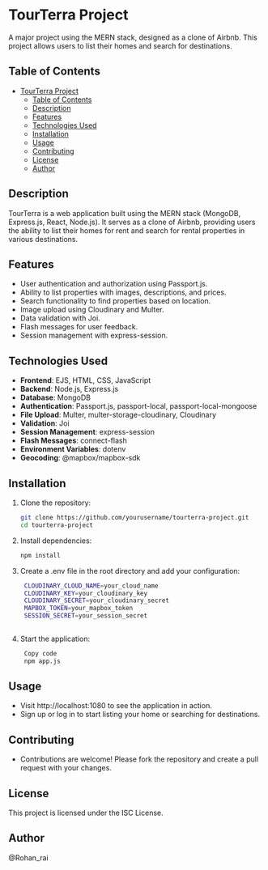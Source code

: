 # TourTerra Project

A major project using the MERN stack, designed as a clone of Airbnb. This project allows users to list their homes and search for destinations.

## Table of Contents

- [TourTerra Project](#tourterra-project)
  - [Table of Contents](#table-of-contents)
  - [Description](#description)
  - [Features](#features)
  - [Technologies Used](#technologies-used)
  - [Installation](#installation)
  - [Usage](#usage)
  - [Contributing](#contributing)
  - [License](#license)
  - [Author](#author)

## Description

TourTerra is a web application built using the MERN stack (MongoDB, Express.js, React, Node.js). It serves as a clone of Airbnb, providing users the ability to list their homes for rent and search for rental properties in various destinations.

## Features

- User authentication and authorization using Passport.js.
- Ability to list properties with images, descriptions, and prices.
- Search functionality to find properties based on location.
- Image upload using Cloudinary and Multer.
- Data validation with Joi.
- Flash messages for user feedback.
- Session management with express-session.

## Technologies Used

- **Frontend**: EJS, HTML, CSS, JavaScript
- **Backend**: Node.js, Express.js
- **Database**: MongoDB
- **Authentication**: Passport.js, passport-local, passport-local-mongoose
- **File Upload**: Multer, multer-storage-cloudinary, Cloudinary
- **Validation**: Joi
- **Session Management**: express-session
- **Flash Messages**: connect-flash
- **Environment Variables**: dotenv
- **Geocoding**: @mapbox/mapbox-sdk

## Installation

  1. Clone the repository:
     ```sh
     git clone https://github.com/yourusername/tourterra-project.git
     cd tourterra-project
  2. Install dependencies:
     ```sh
     npm install
  3. Create a .env file in the root directory and add your configuration:
     ```sh
      CLOUDINARY_CLOUD_NAME=your_cloud_name
      CLOUDINARY_KEY=your_cloudinary_key
      CLOUDINARY_SECRET=your_cloudinary_secret
      MAPBOX_TOKEN=your_mapbox_token
      SESSION_SECRET=your_session_secret
  
  4. Start the application:
     ```sh
      Copy code
      npm app.js

## Usage
 - Visit http://localhost:1080 to see the application in action.
 - Sign up or log in to start listing your home or searching for destinations.

## Contributing
 - Contributions are welcome! Please fork the repository and create a pull request with your changes.

## License
  This project is licensed under the ISC License.

## Author
  @Rohan_rai
